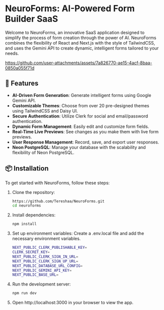 # NeuroForms: AI-Powered Form Builder SaaS

Welcome to NeuroForms, an innovative SaaS application designed to simplify the process of form creation through the power of AI. NeuroForms combines the flexibility of React and Next.js with the style of TailwindCSS, and uses the Gemini API to create dynamic, intelligent forms tailored to your needs.


https://github.com/user-attachments/assets/7a826770-ae15-4acf-8baa-0850a055f71d




## 🚀 Features

- **AI-Driven Form Generation**: Generate intelligent forms using Google Gemini API.
- **Customizable Themes**: Choose from over 20 pre-designed themes using TailwindCSS and Daisy UI.
- **Secure Authentication**: Utilize Clerk for social and email/password authentication.
- **Dynamic Form Management**: Easily edit and customize form fields.
- **Real-Time Live Previews**: See changes as you make them with live form previews.
- **User Response Management**: Record, save, and export user responses.
- **Neon PostgreSQL**: Manage your database with the scalability and flexibility of Neon PostgreSQL.

## 📦 Installation

To get started with NeuroForms, follow these steps:

1. Clone the repository:
   ```bash
   https://github.com/Tereshaa/NeuroForms.git
   cd neuroforms
2. Install dependencies:
   ```bash
   npm install
3. Set up environment variables: Create a .env.local file and add the necessary environment variables.
   ```bash
   NEXT_PUBLIC_CLERK_PUBLISHABLE_KEY=
   CLERK_SECRET_KEY=
   NEXT_PUBLIC_CLERK_SIGN_IN_URL=
   NEXT_PUBLIC_CLERK_SIGN_UP_URL=
   NEXT_PUBLIC_DATABASE_URL_CONFIG=
   NEXT_PUBLIC_GEMINI_API_KEY=
   NEXT_PUBLIC_BASE_URL=
4. Run the development server:
   ```bash
   npm run dev
5. Open http://localhost:3000 in your browser to view the app.
 
